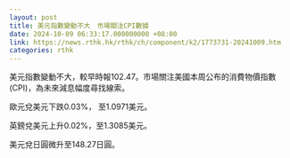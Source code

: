 ```yaml
---
layout: post
title: 美元指數變動不大　市場關注CPI數據
date: 2024-10-09 06:33:17.000000000 +08:00
link: https://news.rthk.hk/rthk/ch/component/k2/1773731-20241009.htm
categories: rthk
---
```


美元指數變動不大，較早時報102.47。市場關注美國本周公布的消費物價指數(CPI)，為未來減息幅度尋找線索。

歐元兌美元下跌0.03%， 至1.0971美元。

英鎊兌美元上升0.02%，至1.3085美元。

美元兌日圓微升至148.27日圓。

